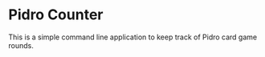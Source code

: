 # Pidro Counter

This is a simple command line application to keep track of Pidro card game rounds.
